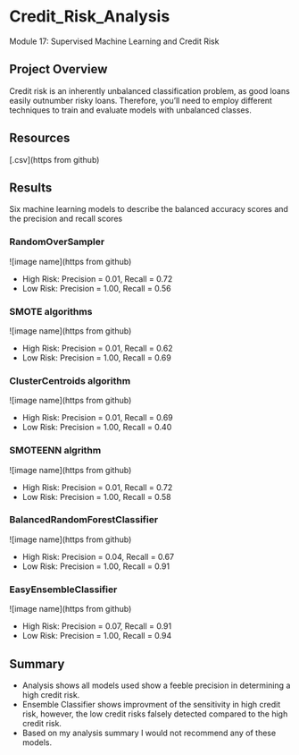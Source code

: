 # Credit_Risk_Analysis
Module 17: Supervised Machine Learning and Credit Risk
## Project Overview
Credit risk is an inherently unbalanced classification problem, as good loans easily outnumber risky loans. Therefore, you’ll need to employ different techniques to train and evaluate models with unbalanced classes. 

## Resources
[.csv](https from github)

## Results
Six machine learning models to describe the balanced accuracy scores and the precision and recall scores 

### RandomOverSampler

![image name](https from github)

- High Risk: Precision = 0.01, Recall = 0.72
- Low Risk: Precision = 1.00, Recall = 0.56

### SMOTE algorithms

![image name](https from github)

- High Risk: Precision = 0.01, Recall = 0.62
- Low Risk: Precision = 1.00, Recall = 0.69

### ClusterCentroids algorithm

![image name](https from github)

- High Risk: Precision = 0.01, Recall = 0.69
- Low Risk: Precision = 1.00, Recall = 0.40 

### SMOTEENN algrithm

![image name](https from github)

- High Risk: Precision = 0.01, Recall = 0.72
- Low Risk: Precision = 1.00, Recall = 0.58

### BalancedRandomForestClassifier

![image name](https from github)

- High Risk: Precision = 0.04, Recall = 0.67
- Low Risk: Precision = 1.00, Recall = 0.91

### EasyEnsembleClassifier

![image name](https from github)

- High Risk: Precision = 0.07, Recall = 0.91
- Low Risk: Precision = 1.00, Recall = 0.94

## Summary
- Analysis shows all models used show a feeble precision in determining a high credit risk. 
- Ensemble Classifier shows improvment of the sensitivity in high credit risk, however, the low credit risks falsely detected compared to the high credit risk.  
- Based on my analysis summary I would not recommend any of these models. 

